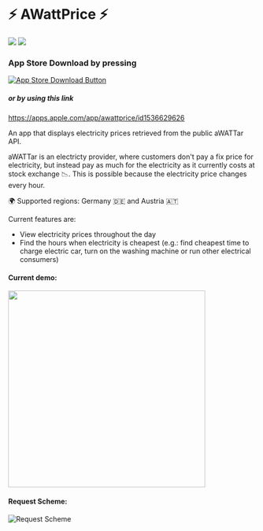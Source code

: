 # ⚡️ AWattPrice ⚡️

<p>
    <img src="https://img.shields.io/github/last-commit/sp4c38/AWattPrice?label=last%20modified" />
    <img src="https://img.shields.io/tokei/lines/github/sp4c38/AWattPrice?label=total%20lines%20of%20code" />
</p>

### App Store Download by pressing
[![App Store Download Button](https://raw.githubusercontent.com/sp4c38/AWattPrice/master/readme_assets/download_button.png)](https://apps.apple.com/app/awattprice/id1536629626)
##### or by using this link
<a style="color:blue;" href="https://apps.apple.com/app/awattprice/id1536629626" target="_blank">https://apps.apple.com/app/awattprice/id1536629626</a>

An app that displays electricity prices retrieved from the public aWATTar API.

aWATTar is an electricty provider, where customers don't pay a fix price for electricity, but instead pay as much for the electricity as it currently costs at stock exchange 📉. This is possible because the electricity price changes every hour.

🌍 Supported regions: Germany 🇩🇪 and Austria 🇦🇹

Current features are:

* View electricity prices throughout the day
* Find the hours when electricity is cheapest (e.g.: find cheapest time to charge electric car, turn on the washing machine or run other electrical consumers)

#### Current demo:
<img src="https://raw.githubusercontent.com/sp4c38/AWattPrice/master/demo.gif?raw=true" width="400"/>

#### Request Scheme:
![Request Scheme](https://raw.githubusercontent.com/sp4c38/AWattPrice/master/request_scheme.png)
